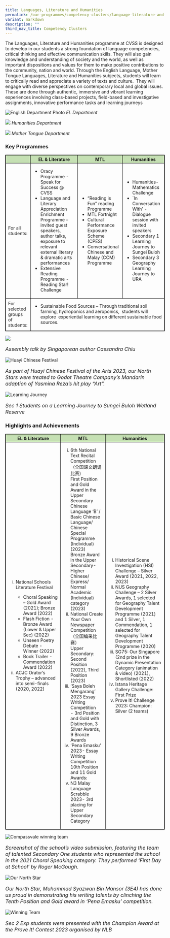 ```yaml
---
title: Languages, Literature and Humanities
permalink: /our-programmes/competency-clusters/language-literature-and-humanities/
variant: markdown
description: ""
third_nav_title: Competency Clusters
---
```

The Languages, Literature and Humanities programme at CVSS is designed to develop in our students a strong foundation of language competencies, critical thinking and effective communication skills. They will also gain knowledge and understanding of society and the world, as well as important dispositions and values for them to make positive contributions to the community, nation and world. Through the English Language, Mother Tongue Languages, Literature and Humanities subjects, students will learn to critically read and appreciate a variety of texts and culture.&nbsp; They will engage with diverse perspectives on contemporary local and global issues.&nbsp; These are done through authentic, immersive and vibrant learning experiences involving class-based projects, field-based and investigative assignments, innovative performance tasks and learning journeys

![English Department Photo](/images/2023%20Competency%20Clusters/Languages%20Lit%20And%20Humanities/7.png)
*EL Department*

![](/images/2023%20Competency%20Clusters/Languages%20Lit%20And%20Humanities/8.png)
*Humanities Department*

![](/images/2023%20Competency%20Clusters/Languages%20Lit%20And%20Humanities/6.png)
*Mother Tongue Department*
### Key Programmes

<style type="text/css">
table, th, td, tr {
	border: 1px solid black;
	font-size:14px;
	}

	ol.small {list-style-type: lower-roman;font-size:14px;}
	
.tg-s7g5{background-color:#C5E0B3; vertical-align:top
	}

	p.small{
#   line-height: 1.0; font-style:italic; font-size: 16px;
}

	
</style>
<table style="width:100%">
<thead>
  <tr>
    <th class="tg-s7g5"> </th>
    <th class="tg-s7g5">EL &amp; Literature</th>
		   <th class="tg-s7g5">MTL</th>
		   <th class="tg-s7g5">Humanities</th>

  </tr>
</thead>
<tbody>
  <tr>
      <td>For all students:</td>
		
<td>
<ul><li> Oracy Programme - Speak for Success @ CVSS</li>
	
<li>Language and Literary Appreciation Enrichment Programme – invited guest speakers, author talks, exposure to relevant external literary &amp; dramatic arts performances</li>
		
<li>Extensive Reading Programme - Reading Star! Challenge</li></ul></td>
		
<td><ul><li>“Reading is Fun” reading Programme</li>
    
<li>MTL Fortnight</li>
    
<li> Cultural Performance Exposure Scheme (CPES)</li>
    
<li>Conversational Chinese and Malay (CCM) Programme</li></ul></td>
		
<td><ul><li>Humanities-Mathematics Challenge</li>
    
<li>`In Conversation With’ - Dialogue session with invited speakers</li>
    
<li>Secondary 1 Learning Journey to Sungei Buloh</li>
    
<li>Secondary 3 Geography Learning Journey to URA</li></ul>
    	</td></tr>
	<tr>
    <td>For selected groups of students:</td>
		<td colspan="3"><ul><li>Sustainable Food Sources – Through traditional soil farming, hydroponics and aeroponics,&nbsp; students will explore&nbsp; experiential learning on different sustainable food sources.</li></ul>  </td>
	</tr>
</tbody>
</table>

![](/images/2023%20Competency%20Clusters/speaker.jpg)
<p class="small">Assembly talk by Singaporean author Cassandra Chiu</p>
    
		
![Huayi Chinese Festival](/images/2023%20Competency%20Clusters/huayichinesefestival.jpg)	

<p class="small"> As part of Huayi Chinese Festival of the Arts 2023, our North Stars were treated to Godot Theatre Company’s Mandarin adaption of Yasmina Reza’s hit play “Art”.</p>
 
 ![Learning Journey](/images/2023%20Competency%20Clusters/LJtoSungei_Buloh.jpg)
<p class="small">Sec 1 Students on a Learning Journey to Sungei Buloh Wetland Reserve</p>
    
  
### Highlights and Achievements
<table style="width:100%">
<thead>
  <tr>
    <th class="tg-s7g5">EL &amp; Literature</th>
		   <th class="tg-s7g5">MTL</th>
		   <th class="tg-s7g5">Humanities</th>

  </tr>
</thead>
<tbody>
<tr><td><ol class="small"><li>National Schools Literature Festival</li>

<ul><li>Choral Speaking – Gold Award (2021);  
    Bronze Award (2022)</li>
    
<li>  Flash Fiction - Bronze Award (Lower &amp; Upper Sec) (2022)</li>
    
<li>  Unseen Poetry Debate - Winner (2022)</li>
    
<li>Book Trailer - Commendation Award (2022)</li></ul>
    

<li>ACJC Orator’s Trophy – advanced into semi-finals (2020, 2022)</li></ol>

</td>
		
<td>
<ol class="small"><li>6th National Text Recital Competition （全国课文朗诵比赛)
<br>First Position and Gold Award in the Upper Secondary
<br>Chinese Language ‘B’ / Basic Chinese Language/ Chinese Special Programme (Individual) (2023)<br>Bronze Award in the Upper Secondary- Higher Chinese/ Express/ Normal Academic (Individual) category (2023)</li>

<li>National Create Your Own Newspaper Competition （全国编采比赛）
	<br>Upper Secondary: Second Position (2022), Third Position (2023)</li>

<li> ‘Saya Boleh Mengarang’ 2023 Essay Writing Competition 
	<br>- 3rd Position and Gold with Distinction, 3 Silver Awards, 9 Bronze Awards</li>

<li> ‘Pena Emasku’ 2023- Essay Writing Competition
10th Position and 11 Gold Awards:</li>

<li> N3 Malay Language Scrabble 2023- 3rd placing for Upper Secondary Category</li></ol></td>
	
<td><ol class="small"><li>Historical Scene Investigation (HSI) Challenge – Silver Award (2021, 2022, 2023)  </li>
  

<li> NUS Geography Challenge – 2 Silver Awards, 1 selected for Geography Talent Development Programme (2021) and 1 Silver, 1 Commendation, 1 selected for Geography Talent Development Programme (2020) </li> 
  

<li>SG75: Our Singapore (2nd prize in the Dynamic Presentation Category (animation &amp; video) (2021), Shortlisted (2022)</li>

<li> Istana Heritage Gallery Challenge: First Prize</li>

<li> Prove It! Challenge 2023: Champion: Silver (2 teams)</li></ol></td></tr></tbody></table>

![Compassvale winning team](/images/2023%20Competency%20Clusters/ChoralSpeaking.png)
		
<p class="small"> Screenshot of the school’s video submission, featuring the team of talented Secondary One students who represented the school in the 2021 Choral Speaking category. They performed ‘First Day at School’ by Roger McGough.</p>
		
![Our North Star](/images/2023%20Competency%20Clusters/studentWinner.jpg)
<p class="small">Our North Star, Muhammad Syazwan Bin Mansor (3E4) has done us proud in demonstrating his writing talents by clinching the Tenth Position and Gold award in ‘Pena Emasku’ competition. </p>

		
![Winning Team](/images/2023%20Competency%20Clusters/prove%20it!%20contest.jpg) 
<p class="small">Sec 2 Exp students were presented with the Champion Award at the Prove It! Contest 2023 organised by NLB</p>